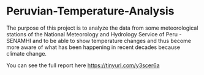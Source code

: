 # Peruvian-Temperature-Analysis

The purpose of this project is to analyze the data from some meteorological stations of the National Meteorology and Hydrology Service of Peru - SENAMHI and to be able to show temperature changes and thus become more aware of what has been happening in recent decades because climate change.

You can see the full report here https://tinyurl.com/y3scer6a
